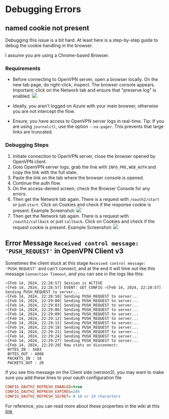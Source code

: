# Debugging Errors

## named cookie not present

Debugging this issue is a bit hard. At least here is a step-by-step guide to debug the cookie handling in the browser.

I assume you are using a Chrome-based Browser.

### Requirements

- Before connecting to OpenVPN server, open a browser locally. On the new tab page, do right-click, inspect.
  The browser console appears. Important: click on the Network tab and ensure that "preserve log" is enabled.
  ![](./img/debugging-error-cookie-network-tab.png)

- Ideally, you aren't logged on Azure with your main browser, otherwise you are not intercept the flow.

- Ensure, you have access to OpenVPN server logs in real-time. Tip: If you are using `journalctl`, use the option `--no-pager`.
  This prevents that large links are truncated.

### Debugging Steps

1. Initiate connection to OpenVPN server, close the browser opened by OpenVPN client.
2. Goto OpenVPN server logs, grab the line with `INFO_PRE,WEB_AUTH` and copy the link with the full state.
3. Paste the link on the tab where the browser console is opened.
4. Continue the auth flow.
5. On the access-denied screen, check the Browser Console for any errors.
6. Then get the Network tab again.
   There is a request with `/oauth2/start` or just `start`.
   Click on Cookies and check if the response cookie is present.
   Example Screenshot:
   ![](./img/debugging-error-cookie-start.png)
7. Then get the Network tab again.
   There is a request with `/oauth2/callback` or just `callback`.
   Click on Cookies and check if the request cookie is present.
   Example Screenshot:
   ![](./img/debugging-error-cookie-callback.png)

## Error Message `Received control message: 'PUSH_REQUEST'` in OpenVPN Client v3

Sometimes the client stuck at this stage `Received control message: 'PUSH_REQUEST'` and can't connect, and at the end it will time out like this message `Connection Timeout`, and you can see in the logs like this:

```
⏎[Feb 14, 2024, 22:28:57] Session is ACTIVE
⏎[Feb 14, 2024, 22:28:57] EVENT: GET_CONFIG ⏎[Feb 14, 2024, 22:28:57] Sending PUSH_REQUEST to server...
⏎[Feb 14, 2024, 22:28:58] Sending PUSH_REQUEST to server...
⏎[Feb 14, 2024, 22:29:00] Sending PUSH_REQUEST to server...
⏎[Feb 14, 2024, 22:29:03] Sending PUSH_REQUEST to server...
⏎[Feb 14, 2024, 22:29:06] Sending PUSH_REQUEST to server...
⏎[Feb 14, 2024, 22:29:09] Sending PUSH_REQUEST to server...
⏎[Feb 14, 2024, 22:29:12] Sending PUSH_REQUEST to server...
⏎[Feb 14, 2024, 22:29:15] Sending PUSH_REQUEST to server...
⏎[Feb 14, 2024, 22:29:18] Sending PUSH_REQUEST to server...
⏎[Feb 14, 2024, 22:29:21] Sending PUSH_REQUEST to server...
⏎[Feb 14, 2024, 22:29:24] Sending PUSH_REQUEST to server...
⏎[Feb 14, 2024, 22:29:27] Sending PUSH_REQUEST to server...
⏎[Feb 14, 2024, 22:29:29] Raw stats on disconnect:
 BYTES_IN : 3483
 BYTES_OUT : 4088
 PACKETS_IN : 18
 PACKETS_OUT : 20
```

If you see this message on the Client side (version3),
you may want to make sure you add these lines to your oauth configuration file

```ini
CONFIG_OAUTH2_REFRESH_ENABLED=true
CONFIG_OAUTH2_REFRESH_EXPIRES=24h
CONFIG_OAUTH2_REFRESH_SECRET= # 16 or 24 characters
```

For reference, you can read more about these properties in the wiki at this [link](https://github.com/jkroepke/openvpn-auth-oauth2/wiki/Configuration#non-interactive-session-refresh)

